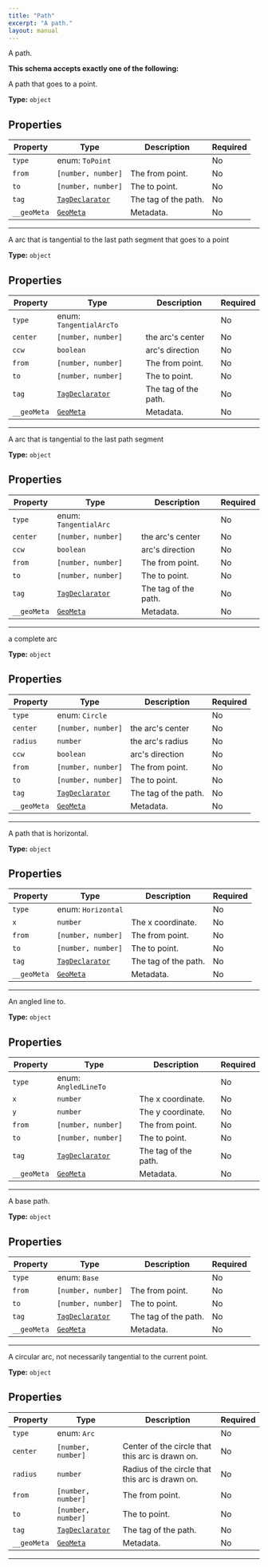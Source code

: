 ```yaml
---
title: "Path"
excerpt: "A path."
layout: manual
---
```


A path.





**This schema accepts exactly one of the following:**

A path that goes to a point.

**Type:** `object`





## Properties

| Property | Type | Description | Required |
|----------|------|-------------|----------|
| `type` |enum: `ToPoint`|  | No |
| `from` |`[number, number]`| The from point. | No |
| `to` |`[number, number]`| The to point. | No |
| `tag` |[`TagDeclarator`](/docs/kcl/types#tag-declaration)| The tag of the path. | No |
| `__geoMeta` |[`GeoMeta`](/docs/kcl/types/GeoMeta)| Metadata. | No |


----
A arc that is tangential to the last path segment that goes to a point

**Type:** `object`





## Properties

| Property | Type | Description | Required |
|----------|------|-------------|----------|
| `type` |enum: `TangentialArcTo`|  | No |
| `center` |`[number, number]`| the arc's center | No |
| `ccw` |`boolean`| arc's direction | No |
| `from` |`[number, number]`| The from point. | No |
| `to` |`[number, number]`| The to point. | No |
| `tag` |[`TagDeclarator`](/docs/kcl/types#tag-declaration)| The tag of the path. | No |
| `__geoMeta` |[`GeoMeta`](/docs/kcl/types/GeoMeta)| Metadata. | No |


----
A arc that is tangential to the last path segment

**Type:** `object`





## Properties

| Property | Type | Description | Required |
|----------|------|-------------|----------|
| `type` |enum: `TangentialArc`|  | No |
| `center` |`[number, number]`| the arc's center | No |
| `ccw` |`boolean`| arc's direction | No |
| `from` |`[number, number]`| The from point. | No |
| `to` |`[number, number]`| The to point. | No |
| `tag` |[`TagDeclarator`](/docs/kcl/types#tag-declaration)| The tag of the path. | No |
| `__geoMeta` |[`GeoMeta`](/docs/kcl/types/GeoMeta)| Metadata. | No |


----
a complete arc

**Type:** `object`





## Properties

| Property | Type | Description | Required |
|----------|------|-------------|----------|
| `type` |enum: `Circle`|  | No |
| `center` |`[number, number]`| the arc's center | No |
| `radius` |`number`| the arc's radius | No |
| `ccw` |`boolean`| arc's direction | No |
| `from` |`[number, number]`| The from point. | No |
| `to` |`[number, number]`| The to point. | No |
| `tag` |[`TagDeclarator`](/docs/kcl/types#tag-declaration)| The tag of the path. | No |
| `__geoMeta` |[`GeoMeta`](/docs/kcl/types/GeoMeta)| Metadata. | No |


----
A path that is horizontal.

**Type:** `object`





## Properties

| Property | Type | Description | Required |
|----------|------|-------------|----------|
| `type` |enum: `Horizontal`|  | No |
| `x` |`number`| The x coordinate. | No |
| `from` |`[number, number]`| The from point. | No |
| `to` |`[number, number]`| The to point. | No |
| `tag` |[`TagDeclarator`](/docs/kcl/types#tag-declaration)| The tag of the path. | No |
| `__geoMeta` |[`GeoMeta`](/docs/kcl/types/GeoMeta)| Metadata. | No |


----
An angled line to.

**Type:** `object`





## Properties

| Property | Type | Description | Required |
|----------|------|-------------|----------|
| `type` |enum: `AngledLineTo`|  | No |
| `x` |`number`| The x coordinate. | No |
| `y` |`number`| The y coordinate. | No |
| `from` |`[number, number]`| The from point. | No |
| `to` |`[number, number]`| The to point. | No |
| `tag` |[`TagDeclarator`](/docs/kcl/types#tag-declaration)| The tag of the path. | No |
| `__geoMeta` |[`GeoMeta`](/docs/kcl/types/GeoMeta)| Metadata. | No |


----
A base path.

**Type:** `object`





## Properties

| Property | Type | Description | Required |
|----------|------|-------------|----------|
| `type` |enum: `Base`|  | No |
| `from` |`[number, number]`| The from point. | No |
| `to` |`[number, number]`| The to point. | No |
| `tag` |[`TagDeclarator`](/docs/kcl/types#tag-declaration)| The tag of the path. | No |
| `__geoMeta` |[`GeoMeta`](/docs/kcl/types/GeoMeta)| Metadata. | No |


----
A circular arc, not necessarily tangential to the current point.

**Type:** `object`





## Properties

| Property | Type | Description | Required |
|----------|------|-------------|----------|
| `type` |enum: `Arc`|  | No |
| `center` |`[number, number]`| Center of the circle that this arc is drawn on. | No |
| `radius` |`number`| Radius of the circle that this arc is drawn on. | No |
| `from` |`[number, number]`| The from point. | No |
| `to` |`[number, number]`| The to point. | No |
| `tag` |[`TagDeclarator`](/docs/kcl/types#tag-declaration)| The tag of the path. | No |
| `__geoMeta` |[`GeoMeta`](/docs/kcl/types/GeoMeta)| Metadata. | No |


----





